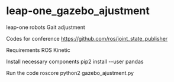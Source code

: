 # leap-one_gazebo_ajustment
leap-one robots Gait adjustment

Codes for conference https://github.com/ros/joint_state_publisher

Requirements
	ROS Kinetic

Install necessary components
	pip2 install --user pandas

Run the code
	roscore
	python2 gazebo_ajustment.py
